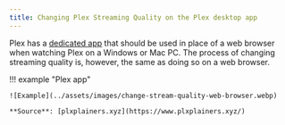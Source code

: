 ```yaml
---
title: Changing Plex Streaming Quality on the Plex desktop app
---
```


Plex has a [dedicated app](https://www.plex.tv/en-au/media-server-downloads/?cat=plex+desktop&plat=windows#plex-app) that should be used in place of a web browser when watching Plex on a Windows or Mac PC. The process of changing streaming quality is, however, the same as doing so on a web browser.

!!! example "Plex app"

    ![Example](../assets/images/change-stream-quality-web-browser.webp)

    **Source**: [plxplainers.xyz](https://www.plxplainers.xyz/)
